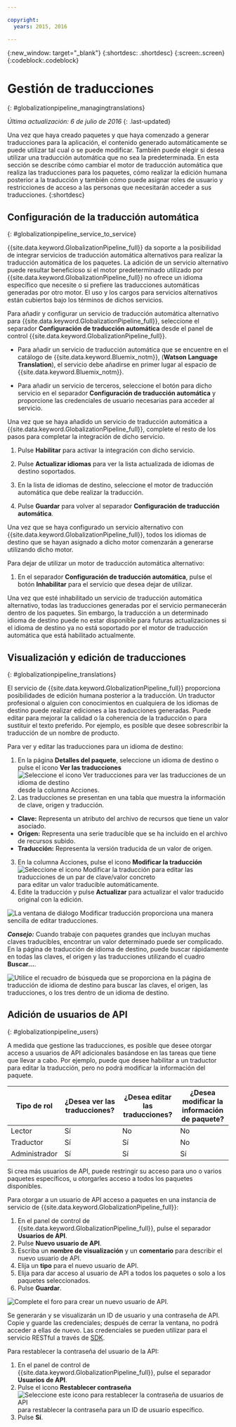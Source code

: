 ```yaml
---

copyright:
  years: 2015, 2016

---
```


{:new_window: target="_blank"}
{:shortdesc: .shortdesc}
{:screen:.screen}
{:codeblock:.codeblock}

# Gestión de traducciones
{: #globalizationpipeline_managingtranslations}

*Última actualización: 6 de julio de 2016*
{: .last-updated}

Una vez que haya creado paquetes y que haya comenzado a generar traducciones para la aplicación, el contenido generado automáticamente se puede utilizar tal cual o se puede modificar. También puede elegir si desea utilizar una traducción automática que no sea la predeterminada. En esta sección se describe cómo cambiar el motor de traducción automática que realiza las traducciones para los paquetes, cómo realizar la edición humana posterior a la traducción y también cómo puede asignar roles de usuario y restricciones de acceso a las personas que necesitarán acceder a sus traducciones.
{:shortdesc}

## Configuración de la traducción automática
{: #globalizationpipeline_service_to_service}

{{site.data.keyword.GlobalizationPipeline_full}} da soporte a la posibilidad de integrar servicios de traducción automática alternativos para realizar la traducción automática de los paquetes. La adición de un servicio alternativo puede resultar beneficioso si el motor predeterminado utilizado por {{site.data.keyword.GlobalizationPipeline_full}} no ofrece un idioma específico que necesite o si prefiere las traducciones automáticas generadas por otro motor. El uso y los cargos para servicios alternativos están cubiertos bajo los términos de dichos servicios.

Para añadir y configurar un servicio de traducción automática alternativo para {{site.data.keyword.GlobalizationPipeline_full}}, seleccione el separador **Configuración de traducción automática** desde el panel de control {{site.data.keyword.GlobalizationPipeline_full}}.

* Para añadir un servicio de traducción automática que se encuentre en el catálogo de {{site.data.keyword.Bluemix_notm}}, (**Watson Language Translation**), el servicio debe añadirse en primer lugar al espacio de {{site.data.keyword.Bluemix_notm}}.

* Para añadir un servicio de terceros, seleccione el botón para dicho servicio en el separador **Configuración de traducción automática** y proporcione las credenciales de usuario necesarias para acceder al servicio.

Una vez que se haya añadido un servicio de traducción automática a {{site.data.keyword.GlobalizationPipeline_full}}, complete el resto de los pasos para completar la integración de dicho servicio.

1. Pulse **Habilitar** para activar la integración con dicho servicio.

2. Pulse **Actualizar idiomas** para ver la lista actualizada de idiomas de destino soportados.

3. En la lista de idiomas de destino, seleccione el motor de traducción automática que debe realizar la traducción.

4. Pulse **Guardar** para volver al separador **Configuración de traducción automática**.

Una vez que se haya configurado un servicio alternativo con {{site.data.keyword.GlobalizationPipeline_full}}, todos los idiomas de destino que se hayan asignado a dicho motor comenzarán a generarse utilizando dicho motor. 

Para dejar de utilizar un motor de traducción automática alternativo:

1. En el separador **Configuración de traducción automática**, pulse el botón **Inhabilitar** para el servicio que desea dejar de utilizar.

Una vez que esté inhabilitado un servicio de traducción automática alternativo, todas las traducciones generadas por el servicio permanecerán dentro de los paquetes. Sin embargo, la traducción a un determinado idioma de destino puede no estar disponible para futuras actualizaciones si el idioma de destino ya no está soportado por el motor de traducción automática que está habilitado actualmente.

<!-- Review comment: When you disable an engine, do you need to go back and reconfigure the languages?? Does it go back to the default engine? What happens? -->

## Visualización y edición de traducciones
{: #globalizationpipeline_translations}

El servicio de {{site.data.keyword.GlobalizationPipeline_full}} proporciona posibilidades de edición humana posterior a la traducción. Un traductor profesional o alguien con conocimientos en cualquiera de los idiomas de destino puede realizar ediciones a las traducciones generadas. Puede editar para mejorar la calidad o la coherencia de la traducción o para sustituir el texto preferido. Por ejemplo, es posible que desee sobrescribir la traducción de un nombre de producto.

Para ver y editar las traducciones para un idioma de destino:

1. En la página **Detalles del paquete**, seleccione un idioma de destino o pulse el icono **Ver las traducciones** ![Seleccione el icono Ver traducciones para ver las traducciones de un idioma de destino](images/viewProjectDetailIcon.png) desde la columna Acciones.
2. Las traducciones se presentan en una tabla que muestra la información de clave, origen y traducción.
 * **Clave:** Representa un atributo del archivo de recursos que tiene un valor asociado.
 * **Origen:** Representa una serie traducible que se ha incluido en el archivo de recursos subido.
 * **Traducción:** Representa la versión traducida de un valor de origen.
3. En la columna Acciones, pulse el icono **Modificar la traducción** ![Seleccione el icono Modificar la traducción para editar las traducciones de un par de clave/valor concreto](images/editIcon.png) para editar un valor traducible automáticamente.
4. Edite la traducción y pulse **Actualizar** para actualizar el valor traducido original con la edición.

![La ventana de diálogo Modificar traducción proporciona una manera sencilla de editar traducciones.](images/editTranslation.png) 

***Consejo:*** Cuando trabaje con paquetes grandes que incluyan muchas claves traducibles, encontrar un valor determinado puede ser complicado. En la página de traducción de idioma de destino, puede buscar rápidamente en todas las claves, el origen y las traducciones utilizando el cuadro **Buscar...**.

![Utilice el recuadro de búsqueda que se proporciona en la página de traducción de idioma de destino para buscar las claves, el origen, las traducciones, o los tres dentro de un idioma de destino.](images/search.png) 


## Adición de usuarios de API
{: #globalizationpipeline_users}

A medida que gestione las traducciones, es posible que desee otorgar acceso a usuarios de API adicionales basándose en las tareas que tiene que llevar a cabo. Por ejemplo, puede que desee habilitar a un traductor para editar la traducción, pero no podrá modificar la información del paquete.

| Tipo de rol | ¿Desea ver las traducciones? | ¿Desea editar las traducciones? | ¿Desea modificar la información de paquete? |
|-----------|--------------------|--------------------|----------------------------|
| Lector | Sí | No | No |
| Traductor | Sí | Sí | No |
| Administrador | Sí | Sí | Sí |

Si crea más usuarios de API, puede restringir su acceso para uno o varios paquetes específicos, u otorgarles acceso a todos los paquetes disponibles.

Para otorgar a un usuario de API acceso a paquetes en una instancia de servicio de {{site.data.keyword.GlobalizationPipeline_full}}:

1. En el panel de control de {{site.data.keyword.GlobalizationPipeline_full}}, pulse el separador **Usuarios de API**.
2. Pulse **Nuevo usuario de API**.
3. Escriba un **nombre de visualización** y un **comentario** para describir el nuevo usuario de API.
4. Elija un **tipo** para el nuevo usuario de API.
5. Elija para dar acceso al usuario de API a todos los paquetes o solo a los paquetes seleccionados.
6. Pulse **Guardar**.

![Complete el foro para crear un nuevo usuario de API.](images/newUser.png)

Se generarán y se visualizarán un ID de usuario y una contraseña de API. Copie y guarde las credenciales; después de cerrar la ventana, no podrá acceder a ellas de nuevo. Las credenciales se pueden utilizar para el servicio RESTful a través de [SDK](https://github.com/IBM-Bluemix/gp-common). 

Para restablecer la contraseña del usuario de la API:

1. En el panel de control de {{site.data.keyword.GlobalizationPipeline_full}}, pulse el separador **Usuarios de API**.
2. Pulse el icono **Restablecer contraseña** ![Seleccione este icono para restablecer la contraseña de usuarios de API](images/resetPW.png) para restablecer la contraseña para un ID de usuario específico. 
3. Pulse **Sí**. 

